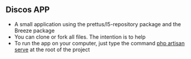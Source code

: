 ## Discos APP

 - A small application using the prettus/l5-repository package and the Breeze package 
 - You can clone or fork all files. The intention is to help
 - To run the app on your computer, just type the command <u>php artisan serve</u> at the root of the project


